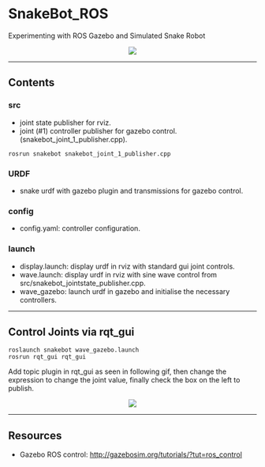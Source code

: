 # SnakeBot_ROS
Experimenting with ROS Gazebo and Simulated Snake Robot

<p align="center">
  <img src="https://github.com/OakLake/SnakeBot_ROS/blob/master/GIFs/test_gait.gif">
</p>

---------------------------

## Contents
### src
  - joint state publisher for rviz.
  - joint (#1) controller publisher for gazebo control. (snakebot_joint_1_publisher.cpp).
  
  ```rosrun snakebot snakebot_joint_1_publisher.cpp```
  
### URDF
  - snake urdf with gazebo plugin and transmissions for gazebo control.
### config
  - config.yaml: controller configuration.
### launch
  - display.launch: display urdf in rviz with standard gui joint controls.
  - wave.launch: display urdf in rviz with sine wave control from src/snakebot_jointstate_publisher.cpp.
  - wave_gazebo: launch urdf in gazebo and initialise the necessary controllers.

---------------------------

## Control Joints via rqt_gui
```
roslaunch snakebot wave_gazebo.launch
rosrun rqt_gui rqt_gui
```
Add topic plugin in rqt_gui as seen in following gif, then change the expression to change the joint value, finally check the box on the left to publish.

<p align="center">
  <img src="https://github.com/OakLake/SnakeBot_ROS/blob/master/GIFs/rqt_gui.gif">
</p>


---------------------------

## Resources
- Gazebo ROS control: http://gazebosim.org/tutorials/?tut=ros_control

